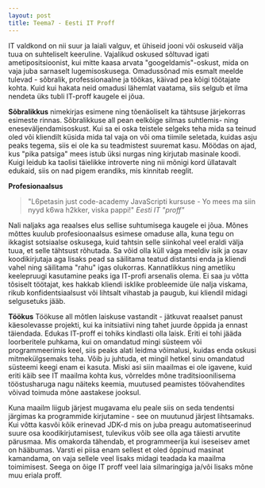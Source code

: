 ```yaml
---
layout: post
title: Teema7 - Eesti IT Proff
---
```


IT valdkond on nii suur ja laiali valguv, et ühiseid jooni või oskuseid välja tuua on suhteliselt keeruline. Vajalikud oskused sõltuvad igati ametipositsioonist, kui mitte kaasa arvata "googeldamis"-oskust, mida on vaja juba sarnaselt lugemisoskusega. Omadussõnad mis esmalt meelde tulevad - sõbralik, professionaalne ja töökas, käivad pea kõigi töötajate kohta. Kuid kui hakata neid omadusi lähemlat vaatama, siis selgub et ilma nendeta üks tubli IT-proff kaugele ei jõua. 

**Sõbralikkus**
nimekirjas esimene ning tõenäoliselt ka tähtsuse järjekorras esimeste rinnas. Sõbralikkuse all pean eelkõige silmas suhtlemis- ning eneseväljendamisoskust. Kui sa ei oska teistele selgeks teha mida sa teinud oled või kliendilt küsida mida tal vaja on või oma tiimile seletada, kuidas asju peaks tegema, siis ei ole ka su teadmistest suuremat kasu. Möödas on ajad, kus "pika patsiga" mees istub üksi nurgas ning kirjutab masinale koodi. Kuigi leidub ka taolisi täielikke introverte ning nii mõnigi kord üllatavalt edukaid, siis on nad pigem erandiks, mis kinnitab reeglit.

**Profesionaalsus** 
> "L6petasin just code-academy JavaScripti kursuse - Yo mees ma siin
nyyd k6wa h2kker, viska pappi!"
*Eesti IT "proff"*


Nali naljaks aga reaalses elus sellise suhtumisega kaugele ei jõua. Mõnes mõttes kuulub profesioonaalsus esimese omaduse alla, kuna tegu on ikkagist sotsiaalse oskusega, kuid tahtsin selle siinkohal veel eraldi välja tuua, et selle tähtsust rõhutada. Sa võid olla küll väga meeldiv isik ja osav koodikirjutaja aga lisaks pead sa säilitama teatud distantsi enda ja kliendi vahel ning säilitama "rahu" igas olukorras. Kannatlikkus ning ametliku keelepruugi kasutamine peaks iga IT-profi arsenalis olema. Ei saa ju võtta tõsiselt töötajat, kes hakkab kliendi isklike probleemide üle nalja viskama, rikub konfidentsiaalsust või lihtsalt vihastab ja paugub, kui kliendil midagi selgusetuks jääb. 

**Töökus**
Töökuse all mõtlen laiskuse vastandit - jätkuvat reaalset panust käesolevasse projekti, kui ka initsiatiivi ning tahet juurde õppida ja ennast täiendada. Edukas IT-proff ei tohiks kindlasti olla laisk. Eriti ei tohi jääda loorberitele puhkama, kui on omandatud mingi süsteem või programmeerimis keel, siis peaks alati leidma võimalusi, kuidas enda oskusi mitmekülgsemaks teha. Võib ju juhtuda, et mingil hetkel sinu omandatud süsteemi keegi enam ei kasuta. Miski asi siin maailmas ei ole igavene, kuid eriti käib see IT maailma kohta kus, võrreldes mõne traditsioonilisema tööstusharuga nagu näiteks keemia, muutused peamistes töövahendites võivad toimuda mõne aastakese jooksul.

Kuna maailm liigub järjest mugavama elu peale siis on seda tendentsi järgimas ka programmide kirjutamine - see on muutunud järjest lihtsamaks. Kui võtta kasvõi kõik erinevad JDK-d mis on juba preagu automatiseerinud suure osa koodikirjutamisest, tulevikus võib see olla aga täiesti arvutite pärusmaa. Mis omakorda tähendab, et programmeerija kui iseseisev amet on hääbumas. Varsti ei piisa enam sellest et oled õppinud masinat kamandama, on vaja sellele veel lisaks midagi teadada ka maailma toimimisest. Seega on õige IT proff veel laia silmaringiga ja/või lisaks mõne muu eriala proff.